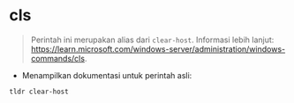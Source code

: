 # cls

> Perintah ini merupakan alias dari `clear-host`.
> Informasi lebih lanjut: <https://learn.microsoft.com/windows-server/administration/windows-commands/cls>.

- Menampilkan dokumentasi untuk perintah asli:

`tldr clear-host`
